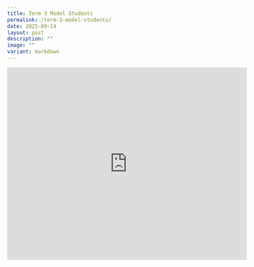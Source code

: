 ```yaml
---
title: Term 3 Model Students
permalink: /term-3-model-students/
date: 2025-09-14
layout: post
description: ""
image: ""
variant: markdown
---
```

<iframe allow="autoplay; clipboard-write; encrypted-media; picture-in-picture; web-share" allowfullscreen="true" frameborder="0" scrolling="no" style="border:none;overflow:hidden" height="450" width="560" src="https://www.facebook.com/plugins/video.php?height=316&amp;href=https%3A%2F%2Fwww.facebook.com%2Fcompassvalepri%2Fvideos%2F689977283364841%2F&amp;show_text=true&amp;width=560&amp;t=0"></iframe>